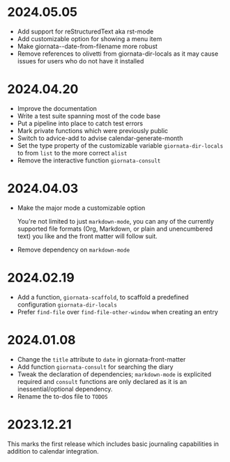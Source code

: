# 2024.05.05

- Add support for reStructuredText aka rst-mode
- Add customizable option for showing a menu item
- Make giornata--date-from-filename more robust
- Remove references to olivetti from giornata-dir-locals as it may cause issues
  for users who do not have it installed

# 2024.04.20

- Improve the documentation
- Write a test suite spanning most of the code base
- Put a pipeline into place to catch test errors
- Mark private functions which were previously public
- Switch to advice-add to advise calendar-generate-month
- Set the type property of the customizable variable `giornata-dir-locals` to
  from `list` to the more correct `alist`
- Remove the interactive function `giornata-consult`

# 2024.04.03

- Make the major mode a customizable option

  You're not limited to just `markdown-mode`, you can any of the currently
  supported file formats (Org, Markdown, or plain and unencumbered text) you
  like and the front matter will follow suit.

- Remove dependency on `markdown-mode`

# 2024.02.19

- Add a function, `giornata-scaffold`, to scaffold a predefined configuration
  `giornata-dir-locals`
- Prefer `find-file` over `find-file-other-window` when creating an entry

# 2024.01.08

- Change the `title` attribute to `date` in giornata-front-matter
- Add function `giornata-consult` for searching the diary
- Tweak the declaration of dependencies; `markdown-mode` is explicited
  required and `consult` functions are only declared as it is an
  inessential/optional dependency.
- Rename the to-dos file to `TODOS`

# 2023.12.21

This marks the first release which includes basic journaling capabilities in
addition to calendar integration.
